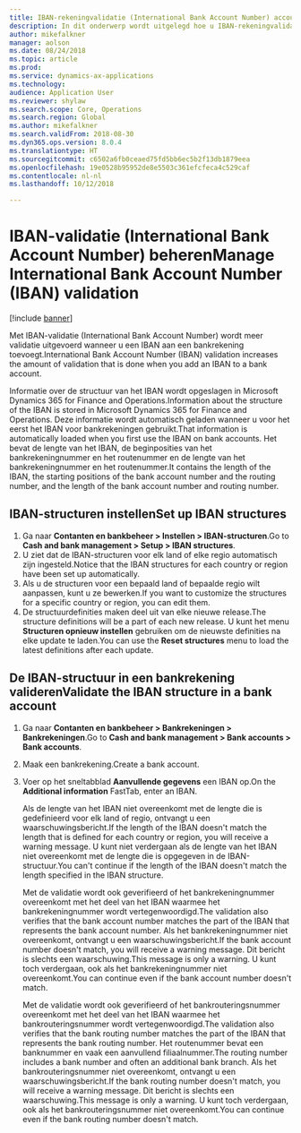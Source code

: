 ```yaml
---
title: IBAN-rekeningvalidatie (International Bank Account Number) account beheren
description: In dit onderwerp wordt uitgelegd hoe u IBAN-rekeningvalidatie (International Bank Account Number) kunt beheren.
author: mikefalkner
manager: aolson
ms.date: 08/24/2018
ms.topic: article
ms.prod: 
ms.service: dynamics-ax-applications
ms.technology: 
audience: Application User
ms.reviewer: shylaw
ms.search.scope: Core, Operations
ms.search.region: Global
ms.author: mikefalkner
ms.search.validFrom: 2018-08-30
ms.dyn365.ops.version: 8.0.4
ms.translationtype: HT
ms.sourcegitcommit: c6502a6fb0ceaed75fd5bb6ec5b2f13db1879eea
ms.openlocfilehash: 19e0528b95952de8e5503c361efcfeca4c529caf
ms.contentlocale: nl-nl
ms.lasthandoff: 10/12/2018

---
```


# <a name="manage-international-bank-account-number-iban-validation"></a><span data-ttu-id="0760b-103">IBAN-validatie (International Bank Account Number) beheren</span><span class="sxs-lookup"><span data-stu-id="0760b-103">Manage International Bank Account Number (IBAN) validation</span></span>

[!include [banner](../includes/banner.md)]

<span data-ttu-id="0760b-104">Met IBAN-validatie (International Bank Account Number) wordt meer validatie uitgevoerd wanneer u een IBAN aan een bankrekening toevoegt.</span><span class="sxs-lookup"><span data-stu-id="0760b-104">International Bank Account Number (IBAN) validation increases the amount of validation that is done when you add an IBAN to a bank account.</span></span>

<span data-ttu-id="0760b-105">Informatie over de structuur van het IBAN wordt opgeslagen in Microsoft Dynamics 365 for Finance and Operations.</span><span class="sxs-lookup"><span data-stu-id="0760b-105">Information about the structure of the IBAN is stored in Microsoft Dynamics 365 for Finance and Operations.</span></span> <span data-ttu-id="0760b-106">Deze informatie wordt automatisch geladen wanneer u voor het eerst het IBAN voor bankrekeningen gebruikt.</span><span class="sxs-lookup"><span data-stu-id="0760b-106">That information is automatically loaded when you first use the IBAN on bank accounts.</span></span> <span data-ttu-id="0760b-107">Het bevat de lengte van het IBAN, de beginposities van het bankrekeningnummer en het routenummer en de lengte van het bankrekeningnummer en het routenummer.</span><span class="sxs-lookup"><span data-stu-id="0760b-107">It contains the length of the IBAN, the starting positions of the bank account number and the routing number, and the length of the bank account number and routing number.</span></span>

## <a name="set-up-iban-structures"></a><span data-ttu-id="0760b-108">IBAN-structuren instellen</span><span class="sxs-lookup"><span data-stu-id="0760b-108">Set up IBAN structures</span></span>

1. <span data-ttu-id="0760b-109">Ga naar **Contanten en bankbeheer \> Instellen \> IBAN-structuren**.</span><span class="sxs-lookup"><span data-stu-id="0760b-109">Go to **Cash and bank management \> Setup \> IBAN structures**.</span></span>
2. <span data-ttu-id="0760b-110">U ziet dat de IBAN-structuren voor elk land of elke regio automatisch zijn ingesteld.</span><span class="sxs-lookup"><span data-stu-id="0760b-110">Notice that the IBAN structures for each country or region have been set up automatically.</span></span>
3. <span data-ttu-id="0760b-111">Als u de structuren voor een bepaald land of bepaalde regio wilt aanpassen, kunt u ze bewerken.</span><span class="sxs-lookup"><span data-stu-id="0760b-111">If you want to customize the structures for a specific country or region, you can edit them.</span></span>
4. <span data-ttu-id="0760b-112">De structuurdefinities maken deel uit van elke nieuwe release.</span><span class="sxs-lookup"><span data-stu-id="0760b-112">The structure definitions will be a part of each new release.</span></span> <span data-ttu-id="0760b-113">U kunt het menu **Structuren opnieuw instellen** gebruiken om de nieuwste definities na elke update te laden.</span><span class="sxs-lookup"><span data-stu-id="0760b-113">You can use the **Reset structures** menu to load the latest definitions after each update.</span></span>

## <a name="validate-the-iban-structure-in-a-bank-account"></a><span data-ttu-id="0760b-114">De IBAN-structuur in een bankrekening valideren</span><span class="sxs-lookup"><span data-stu-id="0760b-114">Validate the IBAN structure in a bank account</span></span>

1. <span data-ttu-id="0760b-115">Ga naar **Contanten en bankbeheer \> Bankrekeningen \> Bankrekeningen**.</span><span class="sxs-lookup"><span data-stu-id="0760b-115">Go to **Cash and bank management \> Bank accounts \> Bank accounts**.</span></span>
2. <span data-ttu-id="0760b-116">Maak een bankrekening.</span><span class="sxs-lookup"><span data-stu-id="0760b-116">Create a bank account.</span></span>
3. <span data-ttu-id="0760b-117">Voer op het sneltabblad **Aanvullende gegevens** een IBAN op.</span><span class="sxs-lookup"><span data-stu-id="0760b-117">On the **Additional information** FastTab, enter an IBAN.</span></span>

    <span data-ttu-id="0760b-118">Als de lengte van het IBAN niet overeenkomt met de lengte die is gedefinieerd voor elk land of regio, ontvangt u een waarschuwingsbericht.</span><span class="sxs-lookup"><span data-stu-id="0760b-118">If the length of the IBAN doesn't match the length that is defined for each country or region, you will receive a warning message.</span></span> <span data-ttu-id="0760b-119">U kunt niet verdergaan als de lengte van het IBAN niet overeenkomt met de lengte die is opgegeven in de IBAN-structuur.</span><span class="sxs-lookup"><span data-stu-id="0760b-119">You can't continue if the length of the IBAN doesn't match the length specified in the IBAN structure.</span></span>

    <span data-ttu-id="0760b-120">Met de validatie wordt ook geverifieerd of het bankrekeningnummer overeenkomt met het deel van het IBAN waarmee het bankrekeningnummer wordt vertegenwoordigd.</span><span class="sxs-lookup"><span data-stu-id="0760b-120">The validation also verifies that the bank account number matches the part of the IBAN that represents the bank account number.</span></span> <span data-ttu-id="0760b-121">Als het bankrekeningnummer niet overeenkomt, ontvangt u een waarschuwingsbericht.</span><span class="sxs-lookup"><span data-stu-id="0760b-121">If the bank account number doesn't match, you will receive a warning message.</span></span> <span data-ttu-id="0760b-122">Dit bericht is slechts een waarschuwing.</span><span class="sxs-lookup"><span data-stu-id="0760b-122">This message is only a warning.</span></span> <span data-ttu-id="0760b-123">U kunt toch verdergaan, ook als het bankrekeningnummer niet overeenkomt.</span><span class="sxs-lookup"><span data-stu-id="0760b-123">You can continue even if the bank account number doesn't match.</span></span>

    <span data-ttu-id="0760b-124">Met de validatie wordt ook geverifieerd of het bankrouteringsnummer overeenkomt met het deel van het IBAN waarmee het bankrouteringsnummer wordt vertegenwoordigd.</span><span class="sxs-lookup"><span data-stu-id="0760b-124">The validation also verifies that the bank routing number matches the part of the IBAN that represents the bank routing number.</span></span> <span data-ttu-id="0760b-125">Het routenummer bevat een banknummer en vaak een aanvullend filiaalnummer.</span><span class="sxs-lookup"><span data-stu-id="0760b-125">The routing number includes a bank number and often an additional bank branch.</span></span> <span data-ttu-id="0760b-126">Als het bankrouteringsnummer niet overeenkomt, ontvangt u een waarschuwingsbericht.</span><span class="sxs-lookup"><span data-stu-id="0760b-126">If the bank routing number doesn't match, you will receive a warning message.</span></span> <span data-ttu-id="0760b-127">Dit bericht is slechts een waarschuwing.</span><span class="sxs-lookup"><span data-stu-id="0760b-127">This message is only a warning.</span></span> <span data-ttu-id="0760b-128">U kunt toch verdergaan, ook als het bankrouteringsnummer niet overeenkomt.</span><span class="sxs-lookup"><span data-stu-id="0760b-128">You can continue even if the bank routing number doesn't match.</span></span>

